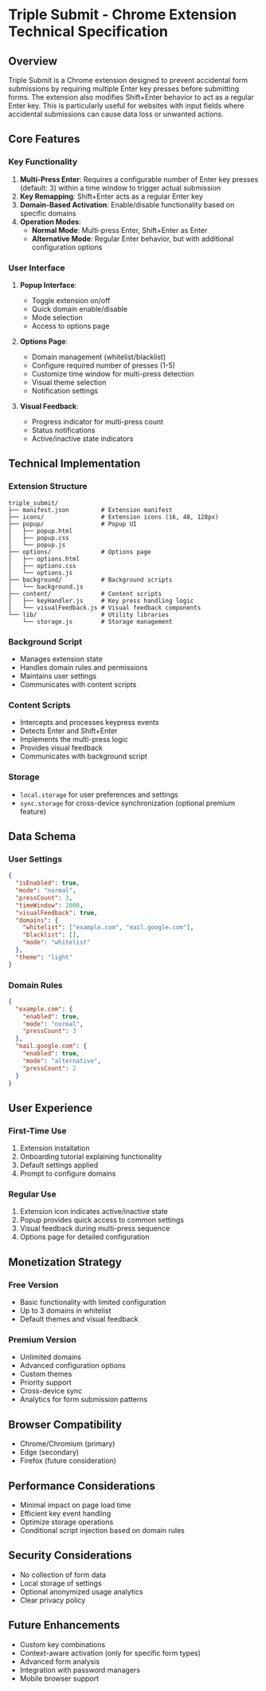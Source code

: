 # Triple Submit - Chrome Extension Technical Specification

## Overview
Triple Submit is a Chrome extension designed to prevent accidental form submissions by requiring multiple Enter key presses before submitting forms. The extension also modifies Shift+Enter behavior to act as a regular Enter key. This is particularly useful for websites with input fields where accidental submissions can cause data loss or unwanted actions.

## Core Features

### Key Functionality
1. **Multi-Press Enter**: Requires a configurable number of Enter key presses (default: 3) within a time window to trigger actual submission
2. **Key Remapping**: Shift+Enter acts as a regular Enter key
3. **Domain-Based Activation**: Enable/disable functionality based on specific domains
4. **Operation Modes**:
   - **Normal Mode**: Multi-press Enter, Shift+Enter as Enter
   - **Alternative Mode**: Regular Enter behavior, but with additional configuration options

### User Interface
1. **Popup Interface**:
   - Toggle extension on/off
   - Quick domain enable/disable
   - Mode selection
   - Access to options page

2. **Options Page**:
   - Domain management (whitelist/blacklist)
   - Configure required number of presses (1-5)
   - Customize time window for multi-press detection
   - Visual theme selection
   - Notification settings

3. **Visual Feedback**:
   - Progress indicator for multi-press count
   - Status notifications
   - Active/inactive state indicators

## Technical Implementation

### Extension Structure
```
triple_submit/
├── manifest.json         # Extension manifest
├── icons/                # Extension icons (16, 48, 128px)
├── popup/                # Popup UI
│   ├── popup.html
│   ├── popup.css
│   └── popup.js
├── options/              # Options page
│   ├── options.html
│   ├── options.css
│   └── options.js
├── background/           # Background scripts
│   └── background.js
├── content/              # Content scripts
│   ├── keyHandler.js     # Key press handling logic
│   └── visualFeedback.js # Visual feedback components
└── lib/                  # Utility libraries
    └── storage.js        # Storage management
```

### Background Script
- Manages extension state
- Handles domain rules and permissions
- Maintains user settings
- Communicates with content scripts

### Content Scripts
- Intercepts and processes keypress events
- Detects Enter and Shift+Enter
- Implements the multi-press logic
- Provides visual feedback
- Communicates with background script

### Storage
- `local.storage` for user preferences and settings
- `sync.storage` for cross-device synchronization (optional premium feature)

## Data Schema

### User Settings
```json
{
  "isEnabled": true,
  "mode": "normal",
  "pressCount": 3,
  "timeWindow": 2000,
  "visualFeedback": true,
  "domains": {
    "whitelist": ["example.com", "mail.google.com"],
    "blacklist": [],
    "mode": "whitelist"
  },
  "theme": "light"
}
```

### Domain Rules
```json
{
  "example.com": {
    "enabled": true,
    "mode": "normal",
    "pressCount": 3
  },
  "mail.google.com": {
    "enabled": true,
    "mode": "alternative",
    "pressCount": 2
  }
}
```

## User Experience

### First-Time Use
1. Extension installation
2. Onboarding tutorial explaining functionality
3. Default settings applied
4. Prompt to configure domains

### Regular Use
1. Extension icon indicates active/inactive state
2. Popup provides quick access to common settings
3. Visual feedback during multi-press sequence
4. Options page for detailed configuration

## Monetization Strategy

### Free Version
- Basic functionality with limited configuration
- Up to 3 domains in whitelist
- Default themes and visual feedback

### Premium Version
- Unlimited domains
- Advanced configuration options
- Custom themes
- Priority support
- Cross-device sync
- Analytics for form submission patterns

## Browser Compatibility
- Chrome/Chromium (primary)
- Edge (secondary)
- Firefox (future consideration)

## Performance Considerations
- Minimal impact on page load time
- Efficient key event handling
- Optimize storage operations
- Conditional script injection based on domain rules

## Security Considerations
- No collection of form data
- Local storage of settings
- Optional anonymized usage analytics
- Clear privacy policy

## Future Enhancements
- Custom key combinations
- Context-aware activation (only for specific form types)
- Advanced form analysis
- Integration with password managers
- Mobile browser support 